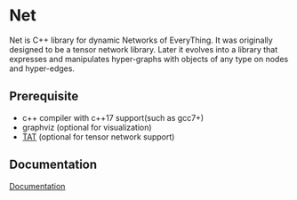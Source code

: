 # Net
Net is C++ library for dynamic Networks of EveryThing. It was originally designed to be a tensor network library. Later it evolves into a library that expresses and manipulates hyper-graphs with objects of any type on nodes and hyper-edges.
## Prerequisite
* c++ compiler with c++17 support(such as gcc7+)
* graphviz (optional for visualization)
* [TAT](https://github.com/hzhangxyz/TAT) (optional for tensor network support)

## Documentation
[Documentation](https://crimestop.github.io/net/index.html)
